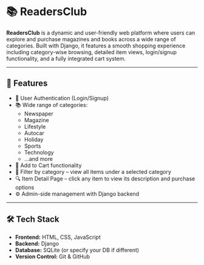 # 📚 ReadersClub

**ReadersClub** is a dynamic and user-friendly web platform where users can explore and purchase magazines and books across a wide range of categories. Built with Django, it features a smooth shopping experience including category-wise browsing, detailed item views, login/signup functionality, and a fully integrated cart system.

---

## 🚀 Features

- 🔐 User Authentication (Login/Signup)
- 📚 Wide range of categories:
  - Newspaper
  - Magazine
  - Lifestyle
  - Autocar
  - Holiday
  - Sports
  - Technology
  - ...and more
- 🛒 Add to Cart functionality
- 📂 Filter by category – view all items under a selected category
- 🔍 Item Detail Page – click any item to view its description and purchase options
- ⚙️ Admin-side management with Django backend

---

## 🛠️ Tech Stack

- **Frontend:** HTML, CSS, JavaScript
- **Backend:** Django
- **Database:** SQLite (or specify your DB if different)
- **Version Control:** Git & GitHub




